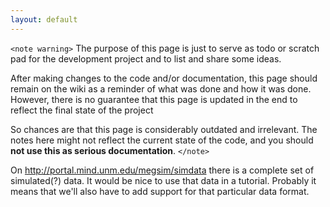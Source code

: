 ```yaml
---
layout: default
---
```


`<note warning>`
The purpose of this page is just to serve as todo or scratch pad for the development project and to list and share some ideas. 

After making changes to the code and/or documentation, this page should remain on the wiki as a reminder of what was done and how it was done. However, there is no guarantee that this page is updated in the end to reflect the final state of the project

So chances are that this page is considerably outdated and irrelevant. The notes here might not reflect the current state of the code, and you should **not use this as serious documentation**.
`</note>`

On http://portal.mind.unm.edu/megsim/simdata there is a complete set of simulated(?) data. It would be nice to use that data in a tutorial. Probably it means that we'll also have to add support for that particular data format.

